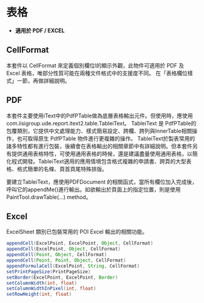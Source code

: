
# 表格

* **適用於 PDF / EXCEL**

## CellFormat

本套件以 CellFormat 來定義個別欄位l的顯示外觀，此物件可適用於 PDF 及 Excel 表格，唯部分性質可能在兩種文件格式中的支援度不同。
在「表格欄位樣式」一節，再做詳細說明。

## PDF

本套件主要使用iText中的PdfPTable做為底層表格輸出元件。但使用時，應使用com.iisigroup.ude.report.itext2.table.TableiText。
TableiText 是 PdfPTable的包覆類別，它提供中文處理能力、樣式簡易設定、跨欄、跨列與InnerTable相關操作，也可取得原生 PdfPTable 物件進行更複雜的操作。
TableiText於製表常用的諸多特性都有進行包裝，後續會在表格輸出的相關章節中有詳細說明。但本套件另有提供通用表格特性，可使用通用表格的時候，還是建議盡量使用通用表格，以簡化程式開發。TableiText適用的應用情境包含格式複雜的申請書、跨頁的大型表格、格式簡單的名條、頁首頁尾特殊排版。

要建立TableiText，應使用PDFDocument 的相關函式，當所有欄位加入完成後，呼叫它的appendMe()進行輸出。如欲輸出於頁面上的指定位置，則是使用PaintTool.drawTable(…) method。

## Excel

ExcelSheet 類別已包裝常用的 POI Excel 輸出的相關功能。

``` java
appendCell(ExcelPoint, ExcelPoint, Object, CellFormat)
appendCell(ExcelPoint, Object, CellFormat)
appendCell(Point, Object, CellFormat)
appendCell(Point, Point, Object, CellFormat)
appendFormulaCell(ExcelPoint, String, CellFormat)
setPrintPageSize(PrintPageSize)
setBorder(ExcelPoint, ExcelPoint, Border)
setColumnWidth(int, float)
setColumnWidthInPixel(int, float)
setRowHeight(int, float)
```



